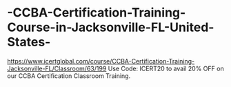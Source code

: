 # -CCBA-Certification-Training-Course-in-Jacksonville-FL-United-States-
https://www.icertglobal.com/course/CCBA-Certification-Training-Jacksonville-FL/Classroom/63/199                Use Code: ICERT20 to avail 20% OFF on our CCBA Certification Classroom Training.
